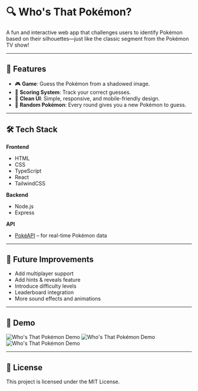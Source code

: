 # 🔍 Who's That Pokémon?

A fun and interactive web app that challenges users to identify Pokémon based on their silhouettes—just like the classic segment from the Pokémon TV show!

---

## 🌟 Features

- 🎮 **Game**: Guess the Pokémon from a shadowed image.  
- 🧠 **Scoring System**: Track your correct guesses.  
- 🎨 **Clean UI**: Simple, responsive, and mobile-friendly design.  
- 🔄 **Random Pokémon**: Every round gives you a new Pokémon to guess.  

---

## 🛠️ Tech Stack

**Frontend**  
- HTML  
- CSS  
- TypeScript  
- React  
- TailwindCSS  

**Backend**  
- Node.js  
- Express  

**API**  
- [PokéAPI](https://pokeapi.co/) – for real-time Pokémon data  

---

## 🧪 Future Improvements

- Add multiplayer support  
- Add hints & reveals feature  
- Introduce difficulty levels  
- Leaderboard integration  
- More sound effects and animations  

---

## 📸 Demo
![Who's That Pokémon Demo](https://i.imgur.com/XJqpPXl.png)
![Who's That Pokémon Demo](https://i.imgur.com/eBPyr8S.png)
![Who's That Pokémon Demo](https://i.imgur.com/fBwDySz.png)

---

## 📜 License
This project is licensed under the MIT License.
